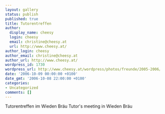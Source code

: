 ```yaml
---
layout: gallery
status: publish
published: true
title: Tutorentreffen
author:
  display_name: cheesy
  login: cheesy
  email: christine@cheesy.at
  url: http://www.cheesy.at/
author_login: cheesy
author_email: christine@cheesy.at
author_url: http://www.cheesy.at/
wordpress_id: 1730
wordpress_url: http://www.cheesy.at/wordpress/photos/freunde/2005-2006/2006-10-09/
date: '2006-10-09 00:00:00 +0100'
date_gmt: '2006-10-08 22:00:00 +0100'
categories:
- Uncategorized
comments: []
---
```

<!--:de-->Tutorentreffen im Wieden Bräu
<!--:--><!--:en-->Tutor's meeting in Wieden Bräu
<!--:-->
